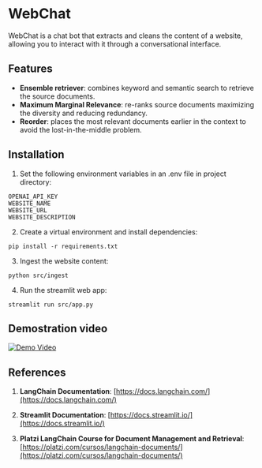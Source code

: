 # WebChat

WebChat is a chat bot that extracts and cleans the content of a website, allowing you to interact with it through a conversational interface. 


## Features

- **Ensemble retriever**: combines keyword and semantic search to retrieve the source documents.
- **Maximum Marginal Relevance**: re-ranks source documents maximizing the diversity and reducing redundancy.
- **Reorder**: places the most relevant documents earlier in the context to avoid the lost-in-the-middle problem.


## Installation

1. Set the following environment variables in an .env file in project directory:
```
OPENAI_API_KEY
WEBSITE_NAME
WEBSITE_URL
WEBSITE_DESCRIPTION
```

2. Create a virtual environment and install dependencies:
```
pip install -r requirements.txt
```

3. Ingest the website content:
```
python src/ingest
```

4. Run the streamlit web app:
```
streamlit run src/app.py
```


## Demostration video

[![Demo Video](https://drive.google.com/file/d/1Z-C9yutQmIjwZEjLFsj9lrzaRTEUcz1Q/view?usp=sharing)](https://drive.google.com/file/d/1Z-C9yutQmIjwZEjLFsj9lrzaRTEUcz1Q/view?usp=sharing)


## References

1. **LangChain Documentation**:
   [https://docs.langchain.com/](https://docs.langchain.com/)

2. **Streamlit Documentation**:
   [https://docs.streamlit.io/](https://docs.streamlit.io/)

3. **Platzi LangChain Course for Document Management and Retrieval**:
[https://platzi.com/cursos/langchain-documents/](https://platzi.com/cursos/langchain-documents/)
